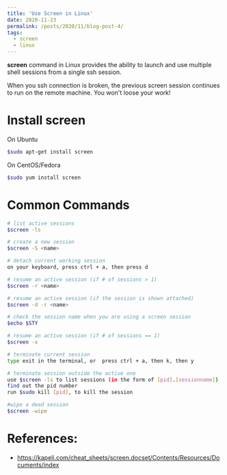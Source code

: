 ```yaml
---
title: 'Use Screen in Linux'
date: 2020-11-23
permalink: /posts/2020/11/blog-post-4/
tags:
  - screen 
  - linux 
---
```


**screen** command in Linux provides the ability to launch and use multiple shell 
sessions from a single ssh session. 

When you ssh connection is broken, the previous screen session continues to run 
on the remote machine. You won't loose your work!


**Install screen**
======

On Ubuntu
```bash
$sudo apt-get install screen
```

On CentOS/Fedora
```bash
$sudo yum install screen
```


**Common Commands**
======

```bash
# list active sessions
$screen -ls

# create a new session
$screen -S <name>

# detach current working session
on your keyboard, press ctrl + a, then press d 

# resume an active session (if # of sessions > 1)
$screen -r <name>

# resume an active session (if the session is shown attached)
$screen -d -r <name>

# check the session name when you are using a screen session 
$echo $STY

# resume an active session (if # of sessions == 1)
$screen -x

# terminate current session 
type exit in the terminal, or  press ctrl + a, then k, then y

# terminate session outside the active one
use $screen -ls to list sessions (in the form of [pid].[sessionname]) 
find out the pid number
run $sudo kill [pid], to kill the session

#wipe a dead session
$screen -wipe

```



References:
======
* https://kapeli.com/cheat_sheets/screen.docset/Contents/Resources/Documents/index 
